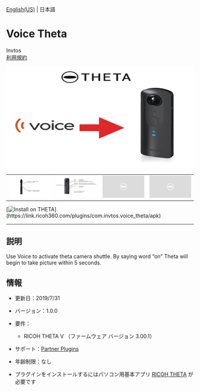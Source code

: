 [English(US)](README.md) | 日本語

# Voice Theta
Invtos  
[利用規約](https://www.apache.org/licenses/LICENSE-2.0)

<div align="center">
 <img src="1.png">
 <table>
  <tr>
   <td><img src="2.png"></td>
   <td><img src="3.png"></td>
   <td><img src="../../resources/common/img/noimg.png"></td>
   <td><img src="../../resources/common/img/noimg.png"></td>
  </tr>
 </table>
</div>

[![Install on THETA](https://assets.ricoh360.com/image/upload/v1/front/theta/install-button.svg?)](https://link.ricoh360.com/plugins/com.invtos.voice_theta/apk)

***

## 説明
Use Voice to activate theta camera shuttle. By saying word “on” Theta will begin to take picture within 5 seconds.
  
  
## 情報
  * 更新日：2019/7/31
  * バージョン：1.0.0
  * 要件：
    * RICOH THETA V （ファームウェア バージョン 3.00.1）
  * サポート：[Partner Plugins](https://github.com/wtos03/voice_theta)
  * 年齢制限：なし

* プラグインをインストールするにはパソコン用基本アプリ [RICOH THETA](https://theta360.com/ja/about/application/pc.html#app-detail-01) が必要です

